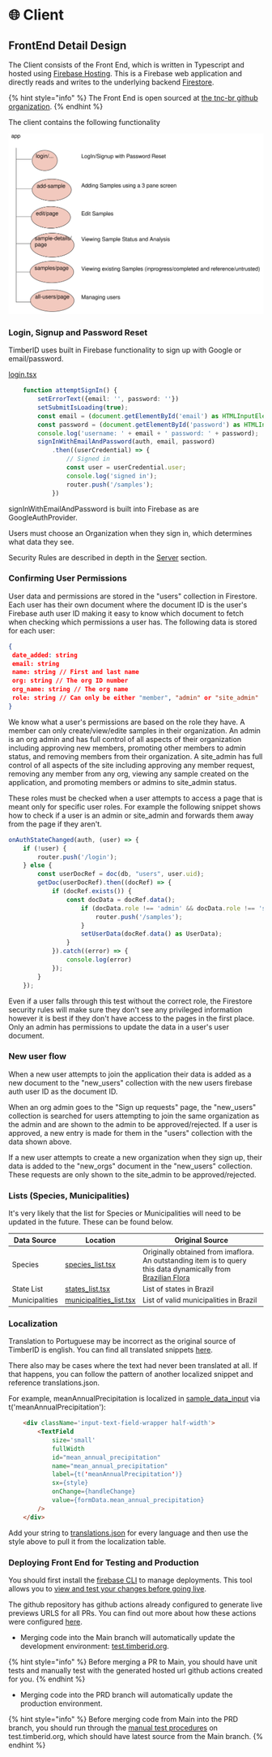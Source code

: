 # 🌐 Client

## FrontEnd Detail Design

The Client consists of the Front End, which is written in Typescript and hosted using [Firebase Hosting](https://firebase.google.com/docs/hosting). This is a Firebase web application and directly reads and writes to the underlying backend [Firestore](https://firebase.google.com/docs/firestore).

{% hint style="info" %}
The Front End is open sourced at [the tnc-br github organization](https://github.com/tnc-br/ddf-sample-tracking/tree/main).
{% endhint %}

The client contains the following functionality

<img src="../../.gitbook/assets/file.excalidraw (1).svg" alt="" class="gitbook-drawing">

### Login, Signup and Password Reset

TimberID uses built in Firebase functionality to sign up with Google or email/password.

[login.tsx](https://github.com/tnc-br/ddf-sample-tracking/blob/main/sample\_tracking/app/login/login.tsx#L30C1-L42C15)

```typescript
    function attemptSignIn() {
        setErrorText({email: '', password: ''})
        setSubmitIsLoading(true);
        const email = (document.getElementById('email') as HTMLInputElement).value;
        const password = (document.getElementById('password') as HTMLInputElement).value;
        console.log('username: ' + email + ' password: ' + password);
        signInWithEmailAndPassword(auth, email, password)
            .then((userCredential) => {
                // Signed in 
                const user = userCredential.user;
                console.log('signed in');
                router.push('/samples');
            })
```

signInWithEmailAndPassword is built into Firebase as are GoogleAuthProvider.

Users must choose an Organization when they sign in, which determines what data they see.

Security Rules are described in depth in the [Server](server.md) section.



### Confirming User Permissions&#x20;

User data and permissions are stored in the "users" collection in Firestore. Each user has their own document where the document ID is the user's Firebase auth user ID making it easy to know which document to fetch when checking which permissions a user has. The following data is stored for each user:&#x20;

```json
{
 date_added: string
 email: string
 name: string // First and last name 
 org: string // The org ID number 
 org_name: string // The org name
 role: string // Can only be either "member", "admin" or "site_admin"
}
```

We know what a user's permissions are based on the role they have. A member can only create/view/edite samples in their organization. An admin is an org admin and has full control of all aspects of their organization including approving new members, promoting other members to admin status, and removing members from their organization. A site\_admin has full control of all aspects of the site including approving any member request, removing any member from any org, viewing any sample created on the application, and promoting members or admins to site\_admin status.&#x20;

These roles must be checked when a user attempts to access a page that is meant only for specific user roles. For example the following snippet shows how to check if a user is an admin or site\_admin and forwards them away from the page if they aren't.&#x20;

```typescript
onAuthStateChanged(auth, (user) => {
    if (!user) {
        router.push('/login');
    } else {
        const userDocRef = doc(db, "users", user.uid);
        getDoc(userDocRef).then((docRef) => {
            if (docRef.exists()) {
                const docData = docRef.data();
                    if (docData.role !== 'admin' && docData.role !== 'site_admin') {
                        router.push('/samples');
                    }
                    setUserData(docRef.data() as UserData);
                }
            }).catch((error) => {
                console.log(error)
            });
        }
    });
```

Even if a user falls through this test without the correct role, the Firestore security rules will make sure they don't see any privileged information however it is best if they don't have access to the pages in the first place. Only an admin has permissions to update the data in a user's user document.&#x20;

### New user flow

When a new user attempts to join the application their data is added as a new document to the "new\_users" collection with the new users firebase auth user ID as the document ID.&#x20;

When an org admin goes to the "Sign up requests" page, the "new\_users" collection is searched for users attempting to join the same organization as the admin and are shown to the admin to be approved/rejected. If a user is approved, a new entry is made for them in the "users" collection with the data shown above.&#x20;

If a new user attempts to create a new organization when they sign up, their data is added to the "new\_orgs" document in the "new\_users" collection. These requests are only shown to the site\_admin to be approved/rejected.&#x20;

### Lists (Species, Municipalities)

It's very likely that the list for Species or Municipalities will need to be updated in the future.  These can be found below.

| Data Source    | Location                                                                                                                          | Original Source                                                                                                                                      |
| -------------- | --------------------------------------------------------------------------------------------------------------------------------- | ---------------------------------------------------------------------------------------------------------------------------------------------------- |
| Species        | [species\_list.tsx](https://github.com/tnc-br/ddf-sample-tracking/blob/main/sample\_tracking/app/species\_list.tsx)               | Originally obtained from imaflora. An outstanding item is to query this data dynamically from [Brazilian Flora](https://servicos.jbrj.gov.br/flora/) |
| State List     | [states\_list.tsx](https://github.com/tnc-br/ddf-sample-tracking/blob/main/sample\_tracking/app/states\_list.tsx)                 | List of states in Brazil                                                                                                                             |
| Municipalities | [municipalities\_list.tsx](https://github.com/tnc-br/ddf-sample-tracking/blob/main/sample\_tracking/app/municipalities\_list.tsx) | List of valid municipalities in Brazil                                                                                                               |

### Localization

Translation to Portuguese may be incorrect as the original source of TimberID is english. You can find all translated snippets [here](https://github.com/tnc-br/ddf-sample-tracking/blob/main/sample\_tracking/app/i18n/locales/pt/translations.json).

There also may be cases where the text had never been translated at all. If that happens, you can follow the pattern of another localized snippet and reference translations.json.

For example, meanAnnualPrecipitation is localized in [sample\_data\_input](https://github.com/tnc-br/ddf-sample-tracking/blob/main/sample\_tracking/app/sample\_data\_input.tsx#L655) via t('meanAnnualPrecipitation'):

```html
    <div className='input-text-field-wrapper half-width'>
        <TextField
            size='small'
            fullWidth
            id="mean_annual_precipitation"
            name="mean_annual_precipitation"
            label={t('meanAnnualPrecipitation')}
            sx={style}
            onChange={handleChange}
            value={formData.mean_annual_precipitation}
        />
    </div>
```

Add your string to [translations.json](https://github.com/tnc-br/ddf-sample-tracking/blob/main/sample\_tracking/app/i18n/locales/pt/translations.json) for every language and then use the style above to pull it from the localization table.

### Deploying Front End for Testing and Production

You should first install the [firebase CLI](https://firebase.google.com/docs/hosting#implementation\_path) to manage deployments.  This tool allows you to [view and test your changes before going live](https://firebase.google.com/docs/hosting/test-preview-deploy).

The github repository has github actions already configured to generate live previews URLS for all PRs.  You can find out more about how these actions were configured [here](https://firebase.google.com/docs/hosting/github-integration#set-up).

* Merging code into the Main branch will automatically update the development environment: [test.timberid.org](https://test.timberid.org).

{% hint style="info" %}
Before merging a PR to Main, you should have unit tests and manually test with the generated hosted url github actions created for you.
{% endhint %}

* Merging code into the PRD branch will automatically update the production environment.&#x20;

{% hint style="info" %}
Before merging code from Main into the PRD branch, you should run through the [manual test procedures](../test-procedure-for-production-release.md) on test.timberid.org, which should have latest source from the Main branch.
{% endhint %}

